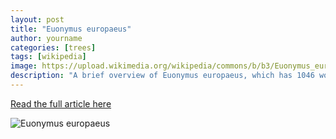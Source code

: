 ```yaml
---
layout: post
title: "Euonymus europaeus"
author: yourname
categories: [trees]
tags: [wikipedia]
image: https://upload.wikimedia.org/wikipedia/commons/b/b3/Euonymus_europaeus2.jpg
description: "A brief overview of Euonymus europaeus, which has 1046 words."
---
```


[Read the full article here](https://en.wikipedia.org/wiki/Euonymus_europaeus)

![Euonymus europaeus](https://upload.wikimedia.org/wikipedia/commons/b/b3/Euonymus_europaeus2.jpg)
